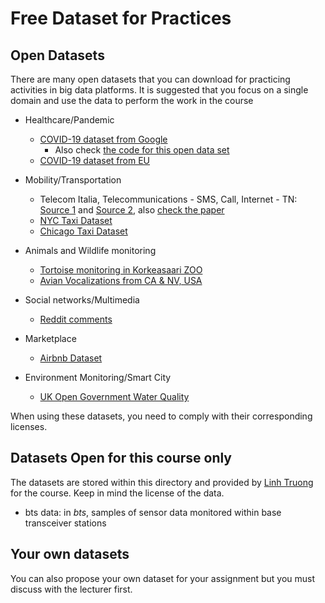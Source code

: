 # Free Dataset for Practices

## Open Datasets
There are many open datasets that you can download for practicing activities in big data platforms. It is suggested that you focus on a single domain and use the data to perform the work in the course

* Healthcare/Pandemic
  - [COVID-19 dataset from Google](https://console.cloud.google.com/marketplace/details/bigquery-public-datasets/covid19-public-data-program)
    - Also check [the code for this open data set](https://github.com/GoogleCloudPlatform/covid-19-open-data)
  - [COVID-19 dataset from EU](https://data.europa.eu/euodp/en/data/dataset/covid-19-coronavirus-data)

* Mobility/Transportation
  - Telecom Italia, Telecommunications - SMS, Call, Internet - TN: [Source 1](https://dandelion.eu/datamine/open-big-data/) and [Source 2](http://aris.me/contents/teaching/data-mining-2015/project/BigDataChallengeData.html), also [check the paper](https://www.nature.com/articles/sdata201555.pdf)
  - [NYC Taxi Dataset](https://data.cityofnewyork.us/Transportation/2018-Yellow-Taxi-Trip-Data/t29m-gskq)
  - [Chicago Taxi Dataset](https://data.cityofchicago.org/Transportation/Taxi-Trips/wrvz-psew)
* Animals and Wildlife monitoring
  - [Tortoise monitoring in Korkeasaari ZOO](https://iot.fvh.fi/downloads/tortoise/)
  - [Avian Vocalizations from CA & NV, USA](https://www.kaggle.com/samhiatt/xenocanto-avian-vocalizations-canv-usa)
* Social networks/Multimedia
  - [Reddit comments](https://www.kaggle.com/reddit/reddit-comments-may-2015)
* Marketplace
  - [Airbnb Dataset](http://insideairbnb.com/get-the-data.html)
* Environment Monitoring/Smart City
  - [UK Open Government Water Quality](https://environment.data.gov.uk/water-quality/view/landing)


When using these datasets, you need to comply with their corresponding licenses.

## Datasets Open for this course only

The datasets are stored within this directory and provided by [Linh Truong](https://users.aalto.fi/~truongh4/) for the course. Keep in mind the license of the data.

* bts data: in *bts*, samples of sensor data monitored within base transceiver stations

## Your own datasets

You can also propose your own dataset for your assignment but you must discuss with the lecturer first.
